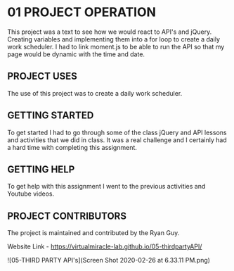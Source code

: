 # 01 PROJECT OPERATION

This project was a text to see how we would react to API's and jQuery. Creating variables and implementing them into a for loop to create a daily work scheduler. I had to link moment.js to be able to run the API so that my page would be dynamic with the time and date. 


## PROJECT USES


The use of this project was to create a daily work scheduler.


## GETTING STARTED

To get started I had to go through some of the class jQuery and API lessons and activities that we did in class. It was a real challenge and I certainly had a hard time with completing this assignment. 

## GETTING HELP

To get help with this assignment I went to the previous activities and Youtube videos. 

## PROJECT CONTRIBUTORS

The project is maintained and contributed by the Ryan Guy.

Website Link - https://virtualmiracle-lab.github.io/05-thirdpartyAPI/

![05-THIRD PARTY API's](Screen Shot 2020-02-26 at 6.33.11 PM.png)